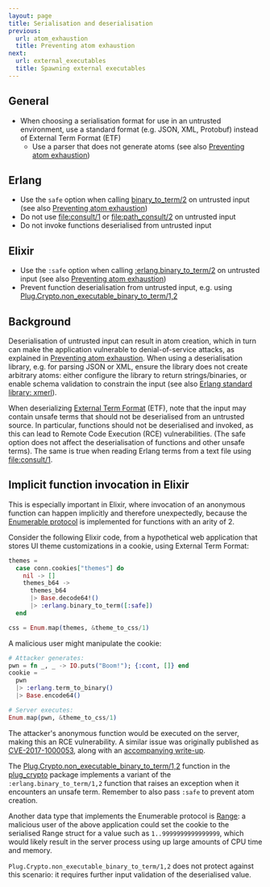```yaml
---
layout: page
title: Serialisation and deserialisation
previous:
  url: atom_exhaustion
  title: Preventing atom exhaustion
next:
  url: external_executables
  title: Spawning external executables
---
```


## General

* When choosing a serialisation format for use in an untrusted environment, use a standard format (e.g. JSON, XML, Protobuf) instead of External Term Format (ETF)
  * Use a parser that does not generate atoms (see also [Preventing atom exhaustion](atom_exhaustion))

## Erlang

* Use the `safe` option when calling [binary_to_term/2](https://erlang.org/doc/man/erlang.html#binary_to_term-2) on untrusted input (see also [Preventing atom exhaustion](atom_exhaustion))
* Do not use [file:consult/1](https://erlang.org/doc/man/file.html#consult-1) or [file:path_consult/2](https://erlang.org/doc/man/file.html#path_consult-2) on untrusted input
* Do not invoke functions deserialised from untrusted input

## Elixir

* Use the `:safe` option when calling [:erlang.binary_to_term/2](https://erlang.org/doc/man/erlang.html#binary_to_term-2) on untrusted input (see also [Preventing atom exhaustion](atom_exhaustion))
* Prevent function deserialisation from untrusted input, e.g. using [Plug.Crypto.non_executable_binary_to_term/1,2](https://hexdocs.pm/plug_crypto/Plug.Crypto.html#non_executable_binary_to_term/2)

## Background

Deserialisation of untrusted input can result in atom creation, which in turn can make the application vulnerable to denial-of-service attacks, as explained in [Preventing atom exhaustion](atom_exhaustion). When using a deserialisation library, e.g. for parsing JSON or XML, ensure the library does not create arbitrary atoms: either configure the library to return strings/binaries, or enable schema validation to constrain the input (see also [Erlang standard library: xmerl](xmerl)).

When deserializing [External Term Format](http://erlang.org/doc/apps/erts/erl_ext_dist.html) (ETF), note that the input may contain unsafe terms that should not be deserialised from an untrusted source. In particular, functions should not be deserialised and invoked, as this can lead to Remote Code Execution (RCE) vulnerabilities. (The safe option does not affect the deserialisation of functions and other unsafe terms). The same is true when reading Erlang terms from a text file using [file:consult/1](https://erlang.org/doc/man/file.html#consult-1).

## Implicit function invocation in Elixir

This is especially important in Elixir, where invocation of an anonymous function can happen implicitly and therefore unexpectedly, because the [Enumerable protocol](https://hexdocs.pm/elixir/Enumerable.html) is implemented for functions with an arity of 2.

Consider the following Elixir code, from a hypothetical web application that stores UI theme customizations in a cookie, using External Term Format:

```elixir
themes =
  case conn.cookies["themes"] do
    nil -> []
    themes_b64 ->
      themes_b64
      |> Base.decode64!()
      |> :erlang.binary_to_term([:safe])
  end

css = Enum.map(themes, &theme_to_css/1)
```

A malicious user might manipulate the cookie:

```elixir
# Attacker generates:
pwn = fn _, _ -> IO.puts("Boom!"); {:cont, []} end
cookie =
  pwn
  |> :erlang.term_to_binary()
  |> Base.encode64()

# Server executes:
Enum.map(pwn, &theme_to_css/1)
```

The attacker's anonymous function would be executed on the server, making this an RCE vulnerability. A similar issue was originally published as [CVE-2017-1000053](https://www.cvedetails.com/cve/CVE-2017-1000053/), along with an [accompanying write-up](https://www.griffinbyatt.com/post/analysis-plug-security-vulns).

The [Plug.Crypto.non_executable_binary_to_term/1,2](https://hexdocs.pm/plug_crypto/Plug.Crypto.html#non_executable_binary_to_term/2) function in the [plug_crypto](https://hex.pm/packages/plug_crypto) package implements a variant of the `:erlang.binary_to_term/1,2` function that raises an exception when it encounters an unsafe term. Remember to also pass `:safe` to prevent atom creation.

Another data type that implements the Enumerable protocol is [Range](https://hexdocs.pm/elixir/Range.html): a malicious user of the above application could set the cookie to the serialised Range struct for a value such as `1..9999999999999999`, which would likely result in the server process using up large amounts of CPU time and memory.

`Plug.Crypto.non_executable_binary_to_term/1,2` does not protect against this scenario: it requires further input validation of the deserialised value.
